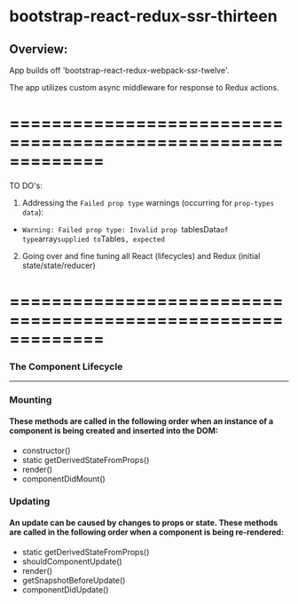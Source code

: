 # bootstrap-react-redux-ssr-thirteen

## Overview:

App builds off 'bootstrap-react-redux-webpack-ssr-twelve'. 

The app utilizes custom async middleware for response to Redux actions.

=============================================================
=============================================================

TO DO's:

1) Addressing the `Failed prop type` warnings (occurring for `prop-types` `data`):

  - `Warning: Failed prop type: Invalid prop `tablesData` of type `array` supplied to `Tables`, expected`

2) Going over and fine tuning all React (lifecycles) and Redux (initial state/state/reducer)

=============================================================
=============================================================

### The Component Lifecycle
------------------------------------------------

### Mounting

#### These methods are called in the following order when an instance of a component is being created and inserted into the DOM:

  * constructor()
  * static getDerivedStateFromProps()
  * render()
  * componentDidMount()


### Updating

####  An update can be caused by changes to props or state. These methods are called in the following order when a component is being re-rendered:

  * static getDerivedStateFromProps()
  * shouldComponentUpdate()
  * render()
  * getSnapshotBeforeUpdate()
  * componentDidUpdate()